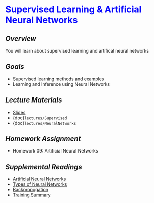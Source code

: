 # <span style="color: blue;"><b>Supervised Learning & Artificial Neural Networks</b></span>

## *Overview*
You will learn about supervised learning and artifical neural networks

## *Goals*
* Supervised learning methods and examples
* Learning and Inference using Neural Networks

## *Lecture Materials*
* [Slides](https://docs.google.com/presentation/d/1vyg7eSo5XaUAtYDwxmLY5qeUrwKxKqJcEEHPB40yVpE/edit?usp=sharing)
* {doc}`lectures/Supervised`
* {doc}`lectures/NeuralNetworks`

## *Homework Assignment*
* Homework 09: Artificial Neural Networks

## *Supplemental Readings*
* [Artificial Neural Networks](https://en.wikipedia.org/wiki/Artificial_neural_network)
* [Types of Neural Networks](https://towardsdatascience.com/the-mostly-complete-chart-of-neural-networks-explained-3fb6f2367464)
* [Backpropogation](https://en.wikipedia.org/wiki/Backpropagation)
* [Training Summary](https://google-developers.appspot.com/machine-learning/crash-course/backprop-scroll/)
